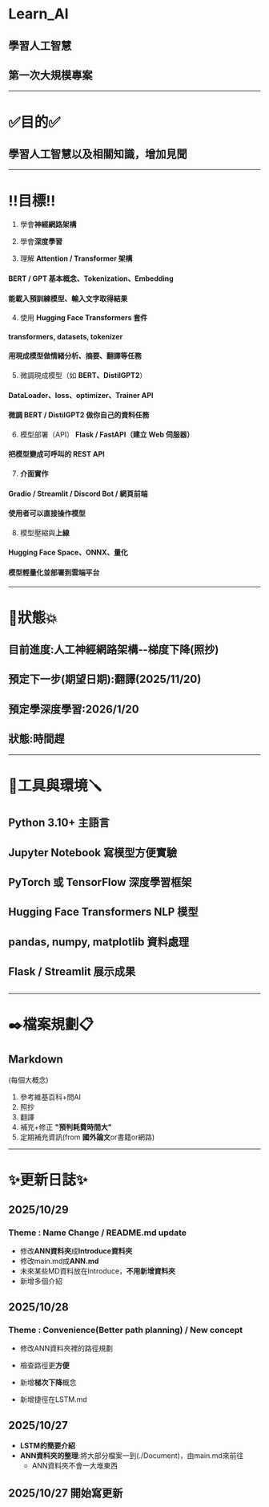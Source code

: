 # **Learn_AI**
## 學習人工智慧
## **第一次大規模專案**

---

# ✅**目的**✅
## 學習**人工智慧以及相關知識**，增加見聞

---

# ‼️**目標**‼️
1. 學會**神經網路架構**

2. 學會**深度學習**

3. 理解 **Attention / Transformer 架構**
#### BERT / GPT 基本概念、Tokenization、Embedding
#### 能載入預訓練模型、輸入文字取得結果

4. 使用 **Hugging Face Transformers 套件**
#### transformers, datasets, tokenizer
#### 用現成模型做情緒分析、摘要、翻譯等任務

5. 微調現成模型（如 **BERT、DistilGPT2**）
#### DataLoader、loss、optimizer、Trainer API
#### 微調 BERT / DistilGPT2 做你自己的資料任務

6. 模型部署（API） **Flask / FastAPI（建立 Web 伺服器）**
#### 把模型變成可呼叫的 REST API

7. **介面實作**
#### Gradio / Streamlit / Discord Bot / 網頁前端
#### 使用者可以直接操作模型

8. 模型壓縮與**上線**
#### Hugging Face Space、ONNX、量化
#### 模型輕量化並部署到雲端平台

---

# 💫**狀態**💥
## 目前進度:人工神經網路架構--梯度下降(照抄)
## 預定下一步(期望日期):翻譯(2025/11/20)
## 預定學深度學習:2026/1/20
## 狀態:時間趕

---

# 🧰**工具與環境**🪛
## Python 3.10+ 主語言
## Jupyter Notebook 寫模型方便實驗
## PyTorch 或 TensorFlow 深度學習框架
## Hugging Face Transformers NLP 模型
## pandas, numpy, matplotlib 資料處理
## Flask / Streamlit 展示成果
##
##
##
##
##

---

# ✒️**檔案規劃**📋
## Markdown
(每個大概念)
1. 參考維基百科+問AI
2. 照抄
3. 翻譯
4. 補充+修正 **"預判耗費時間大"**
5. 定期補充資訊(from **國外論文**or書籍or網路)

---

# ✨**更新日誌**✨
## 2025/10/29
### Theme : Name Change / README.md update
- 修改**ANN資料夾**成**Introduce資料夾**
- 修改main.md成**ANN.md**
- 未來某些MD資料放在Introduce，**不用新增資料夾**
- 新增多個介紹

## 2025/10/28 
### Theme : Convenience(Better path planning) / New concept
- 修改ANN資料夾裡的路徑規劃
- 檢查路徑更**方便**

- 新增**梯次下降**概念
- 新增捷徑在LSTM.md

## 2025/10/27 
- **LSTM的簡要介紹**
- **ANN資料夾的整理**:將大部分檔案一到(./Document)，由main.md來前往
  - ANN資料夾不會一大堆東西

## 2025/10/27 開始寫更新